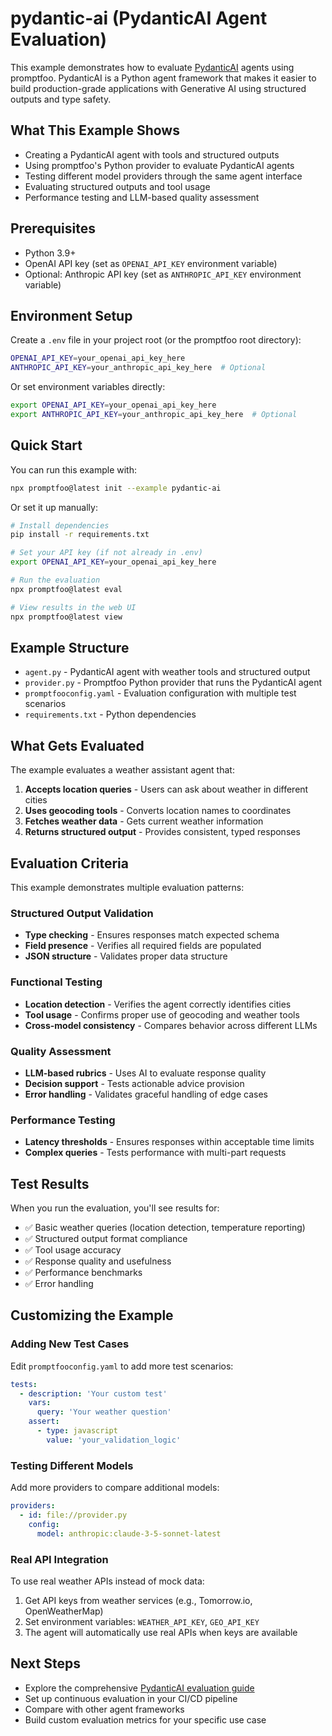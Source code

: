 # pydantic-ai (PydanticAI Agent Evaluation)

This example demonstrates how to evaluate [PydanticAI](https://ai.pydantic.dev/) agents using promptfoo. PydanticAI is a Python agent framework that makes it easier to build production-grade applications with Generative AI using structured outputs and type safety.

## What This Example Shows

- Creating a PydanticAI agent with tools and structured outputs
- Using promptfoo's Python provider to evaluate PydanticAI agents
- Testing different model providers through the same agent interface
- Evaluating structured outputs and tool usage
- Performance testing and LLM-based quality assessment

## Prerequisites

- Python 3.9+
- OpenAI API key (set as `OPENAI_API_KEY` environment variable)
- Optional: Anthropic API key (set as `ANTHROPIC_API_KEY` environment variable)

## Environment Setup

Create a `.env` file in your project root (or the promptfoo root directory):

```bash
OPENAI_API_KEY=your_openai_api_key_here
ANTHROPIC_API_KEY=your_anthropic_api_key_here  # Optional
```

Or set environment variables directly:

```bash
export OPENAI_API_KEY=your_openai_api_key_here
export ANTHROPIC_API_KEY=your_anthropic_api_key_here  # Optional
```

## Quick Start

You can run this example with:

```bash
npx promptfoo@latest init --example pydantic-ai
```

Or set it up manually:

```bash
# Install dependencies
pip install -r requirements.txt

# Set your API key (if not already in .env)
export OPENAI_API_KEY=your_openai_api_key_here

# Run the evaluation
npx promptfoo@latest eval

# View results in the web UI
npx promptfoo@latest view
```

## Example Structure

- `agent.py` - PydanticAI agent with weather tools and structured output
- `provider.py` - Promptfoo Python provider that runs the PydanticAI agent
- `promptfooconfig.yaml` - Evaluation configuration with multiple test scenarios
- `requirements.txt` - Python dependencies

## What Gets Evaluated

The example evaluates a weather assistant agent that:

1. **Accepts location queries** - Users can ask about weather in different cities
2. **Uses geocoding tools** - Converts location names to coordinates
3. **Fetches weather data** - Gets current weather information
4. **Returns structured output** - Provides consistent, typed responses

## Evaluation Criteria

This example demonstrates multiple evaluation patterns:

### Structured Output Validation

- **Type checking** - Ensures responses match expected schema
- **Field presence** - Verifies all required fields are populated
- **JSON structure** - Validates proper data structure

### Functional Testing

- **Location detection** - Verifies the agent correctly identifies cities
- **Tool usage** - Confirms proper use of geocoding and weather tools
- **Cross-model consistency** - Compares behavior across different LLMs

### Quality Assessment

- **LLM-based rubrics** - Uses AI to evaluate response quality
- **Decision support** - Tests actionable advice provision
- **Error handling** - Validates graceful handling of edge cases

### Performance Testing

- **Latency thresholds** - Ensures responses within acceptable time limits
- **Complex queries** - Tests performance with multi-part requests

## Test Results

When you run the evaluation, you'll see results for:

- ✅ Basic weather queries (location detection, temperature reporting)
- ✅ Structured output format compliance
- ✅ Tool usage accuracy
- ✅ Response quality and usefulness
- ✅ Performance benchmarks
- ✅ Error handling

## Customizing the Example

### Adding New Test Cases

Edit `promptfooconfig.yaml` to add more test scenarios:

```yaml
tests:
  - description: 'Your custom test'
    vars:
      query: 'Your weather question'
    assert:
      - type: javascript
        value: 'your_validation_logic'
```

### Testing Different Models

Add more providers to compare additional models:

```yaml
providers:
  - id: file://provider.py
    config:
      model: anthropic:claude-3-5-sonnet-latest
```

### Real API Integration

To use real weather APIs instead of mock data:

1. Get API keys from weather services (e.g., Tomorrow.io, OpenWeatherMap)
2. Set environment variables: `WEATHER_API_KEY`, `GEO_API_KEY`
3. The agent will automatically use real APIs when keys are available

## Next Steps

- Explore the comprehensive [PydanticAI evaluation guide](../../site/docs/guides/pydantic-ai-evaluation.md)
- Set up continuous evaluation in your CI/CD pipeline
- Compare with other agent frameworks
- Build custom evaluation metrics for your specific use case
